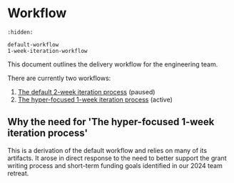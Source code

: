 # Workflow

```{toctree}
:hidden:

default-workflow
1-week-iteration-workflow
```

This document outlines the delivery workflow for the engineering team.

There are currently two workflows:
1. [The default 2-week iteration process](./default-workflow) (paused)
1. [The hyper-focused 1-week iteration process](./1-week-iteration-workflow) (active)

## Why the need for 'The hyper-focused 1-week iteration process'
This is a derivation of the default workflow and relies on many of its artifacts. It arose in direct response to the need to better support the grant writing process and short-term funding goals identified in our 2024 team retreat.